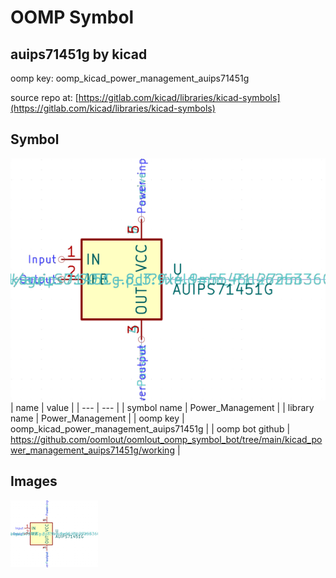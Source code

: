 # OOMP Symbol  
## auips71451g  by kicad  
  
oomp key: oomp_kicad_power_management_auips71451g  
  
source repo at: [https://gitlab.com/kicad/libraries/kicad-symbols](https://gitlab.com/kicad/libraries/kicad-symbols)  
## Symbol  
  
[![working.png](working_600.png)](working.png)  
| name | value | 
| --- | --- | 
| symbol name | Power_Management | 
| library name | Power_Management | 
| oomp key | oomp_kicad_power_management_auips71451g | 
| oomp bot github | https://github.com/oomlout/oomlout_oomp_symbol_bot/tree/main/kicad_power_management_auips71451g/working | 
## Images  
  
[![working.png](working_140.png)](working.png)  
